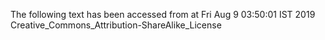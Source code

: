 The following text has been accessed from at Fri Aug 9 03:50:01 IST 2019
Creative_Commons_Attribution-ShareAlike_License
